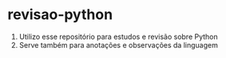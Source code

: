 # revisao-python
1. Utilizo esse repositório para estudos e revisão sobre Python 
2. Serve também para anotações e observações da linguagem

